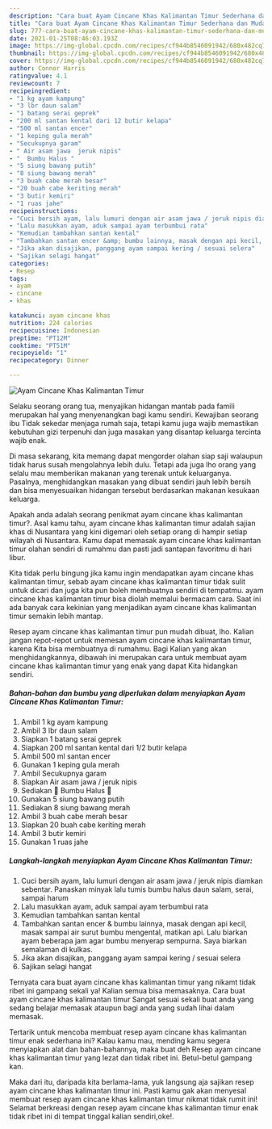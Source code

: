 ```yaml
---
description: "Cara buat Ayam Cincane Khas Kalimantan Timur Sederhana dan Mudah Dibuat"
title: "Cara buat Ayam Cincane Khas Kalimantan Timur Sederhana dan Mudah Dibuat"
slug: 777-cara-buat-ayam-cincane-khas-kalimantan-timur-sederhana-dan-mudah-dibuat
date: 2021-01-25T08:46:03.193Z
image: https://img-global.cpcdn.com/recipes/cf944b8546091942/680x482cq70/ayam-cincane-khas-kalimantan-timur-foto-resep-utama.jpg
thumbnail: https://img-global.cpcdn.com/recipes/cf944b8546091942/680x482cq70/ayam-cincane-khas-kalimantan-timur-foto-resep-utama.jpg
cover: https://img-global.cpcdn.com/recipes/cf944b8546091942/680x482cq70/ayam-cincane-khas-kalimantan-timur-foto-resep-utama.jpg
author: Connor Harris
ratingvalue: 4.1
reviewcount: 7
recipeingredient:
- "1 kg ayam kampung"
- "3 lbr daun salam"
- "1 batang serai geprek"
- "200 ml santan kental dari 12 butir kelapa"
- "500 ml santan encer"
- "1 keping gula merah"
- "Secukupnya garam"
- " Air asam jawa  jeruk nipis"
- "  Bumbu Halus "
- "5 siung bawang putih"
- "8 siung bawang merah"
- "3 buah cabe merah besar"
- "20 buah cabe keriting merah"
- "3 butir kemiri"
- "1 ruas jahe"
recipeinstructions:
- "Cuci bersih ayam, lalu lumuri dengan air asam jawa / jeruk nipis diamkan sebentar. Panaskan minyak lalu tumis bumbu halus daun salam, serai, sampai harum"
- "Lalu masukkan ayam, aduk sampai ayam terbumbui rata"
- "Kemudian tambahkan santan kental"
- "Tambahkan santan encer &amp; bumbu lainnya, masak dengan api kecil, masak sampai air surut bumbu mengental, matikan api. Lalu biarkan ayam beberapa jam agar bumbu menyerap sempurna. Saya biarkan semalaman di kulkas."
- "Jika akan disajikan, panggang ayam sampai kering / sesuai selera"
- "Sajikan selagi hangat"
categories:
- Resep
tags:
- ayam
- cincane
- khas

katakunci: ayam cincane khas 
nutrition: 224 calories
recipecuisine: Indonesian
preptime: "PT12M"
cooktime: "PT51M"
recipeyield: "1"
recipecategory: Dinner

---
```



![Ayam Cincane Khas Kalimantan Timur](https://img-global.cpcdn.com/recipes/cf944b8546091942/680x482cq70/ayam-cincane-khas-kalimantan-timur-foto-resep-utama.jpg)

Selaku seorang orang tua, menyajikan hidangan mantab pada famili merupakan hal yang menyenangkan bagi kamu sendiri. Kewajiban seorang ibu Tidak sekedar menjaga rumah saja, tetapi kamu juga wajib memastikan kebutuhan gizi terpenuhi dan juga masakan yang disantap keluarga tercinta wajib enak.

Di masa  sekarang, kita memang dapat mengorder olahan siap saji walaupun tidak harus susah mengolahnya lebih dulu. Tetapi ada juga lho orang yang selalu mau memberikan makanan yang terenak untuk keluarganya. Pasalnya, menghidangkan masakan yang dibuat sendiri jauh lebih bersih dan bisa menyesuaikan hidangan tersebut berdasarkan makanan kesukaan keluarga. 



Apakah anda adalah seorang penikmat ayam cincane khas kalimantan timur?. Asal kamu tahu, ayam cincane khas kalimantan timur adalah sajian khas di Nusantara yang kini digemari oleh setiap orang di hampir setiap wilayah di Nusantara. Kamu dapat memasak ayam cincane khas kalimantan timur olahan sendiri di rumahmu dan pasti jadi santapan favoritmu di hari libur.

Kita tidak perlu bingung jika kamu ingin mendapatkan ayam cincane khas kalimantan timur, sebab ayam cincane khas kalimantan timur tidak sulit untuk dicari dan juga kita pun boleh membuatnya sendiri di tempatmu. ayam cincane khas kalimantan timur bisa diolah memalui bermacam cara. Saat ini ada banyak cara kekinian yang menjadikan ayam cincane khas kalimantan timur semakin lebih mantap.

Resep ayam cincane khas kalimantan timur pun mudah dibuat, lho. Kalian jangan repot-repot untuk memesan ayam cincane khas kalimantan timur, karena Kita bisa membuatnya di rumahmu. Bagi Kalian yang akan menghidangkannya, dibawah ini merupakan cara untuk membuat ayam cincane khas kalimantan timur yang enak yang dapat Kita hidangkan sendiri.

<!--inarticleads1-->

##### Bahan-bahan dan bumbu yang diperlukan dalam menyiapkan Ayam Cincane Khas Kalimantan Timur:

1. Ambil 1 kg ayam kampung
1. Ambil 3 lbr daun salam
1. Siapkan 1 batang serai geprek
1. Siapkan 200 ml santan kental dari 1/2 butir kelapa
1. Ambil 500 ml santan encer
1. Gunakan 1 keping gula merah
1. Ambil Secukupnya garam
1. Siapkan  Air asam jawa / jeruk nipis
1. Sediakan  💞 Bumbu Halus 💞
1. Gunakan 5 siung bawang putih
1. Sediakan 8 siung bawang merah
1. Ambil 3 buah cabe merah besar
1. Siapkan 20 buah cabe keriting merah
1. Ambil 3 butir kemiri
1. Gunakan 1 ruas jahe




<!--inarticleads2-->

##### Langkah-langkah menyiapkan Ayam Cincane Khas Kalimantan Timur:

1. Cuci bersih ayam, lalu lumuri dengan air asam jawa / jeruk nipis diamkan sebentar. Panaskan minyak lalu tumis bumbu halus daun salam, serai, sampai harum
1. Lalu masukkan ayam, aduk sampai ayam terbumbui rata
1. Kemudian tambahkan santan kental
1. Tambahkan santan encer &amp; bumbu lainnya, masak dengan api kecil, masak sampai air surut bumbu mengental, matikan api. Lalu biarkan ayam beberapa jam agar bumbu menyerap sempurna. Saya biarkan semalaman di kulkas.
1. Jika akan disajikan, panggang ayam sampai kering / sesuai selera
1. Sajikan selagi hangat




Ternyata cara buat ayam cincane khas kalimantan timur yang nikamt tidak ribet ini gampang sekali ya! Kalian semua bisa memasaknya. Cara buat ayam cincane khas kalimantan timur Sangat sesuai sekali buat anda yang sedang belajar memasak ataupun bagi anda yang sudah lihai dalam memasak.

Tertarik untuk mencoba membuat resep ayam cincane khas kalimantan timur enak sederhana ini? Kalau kamu mau, mending kamu segera menyiapkan alat dan bahan-bahannya, maka buat deh Resep ayam cincane khas kalimantan timur yang lezat dan tidak ribet ini. Betul-betul gampang kan. 

Maka dari itu, daripada kita berlama-lama, yuk langsung aja sajikan resep ayam cincane khas kalimantan timur ini. Pasti kamu gak akan menyesal membuat resep ayam cincane khas kalimantan timur nikmat tidak rumit ini! Selamat berkreasi dengan resep ayam cincane khas kalimantan timur enak tidak ribet ini di tempat tinggal kalian sendiri,oke!.

